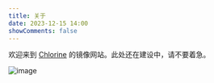 ```yaml
---
title: 关于
date: 2023-12-15 14:00
showComments: false
---
```

欢迎来到 [Chlorine](https://yoghurtlee.com) 的镜像网站。此处还在建设中，请不要着急。

![image](/avatars/clf3.webp)